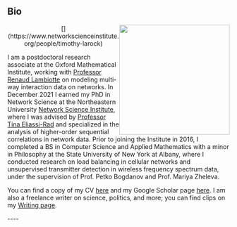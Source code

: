 ## <a name="bio"></a> Bio

<div class="clearfix">
<center>[<img src="https://uploads-ssl.webflow.com/58920a954e6c16dd742902c7/5bc78f7efaca718cb09689bf_timothy-crop.png" height=250 width=250 style="float:right;margin=2px">](https://www.networkscienceinstitute.org/people/timothy-larock)</center>

I am a postdoctoral research associate at the Oxford Mathematical Institute, working with [Professor Renaud Lambiotte](https://www.maths.ox.ac.uk/people/renaud.lambiotte) on modeling multi-way interaction data on networks. In December 2021 I earned my PhD in Network Science at the Northeastern University [Network Science Institute](https://www.networkscienceinstitute.org), where I was advised by [Professor Tina Eliassi-Rad](https://www.eliassi.org) and specialized in the analysis of higher-order sequential correlations in network data. Prior to joining the Institute in 2016, I completed a BS in Computer Science and Applied Mathematics with a minor in Philosophy at the State University of New York at Albany, where I conducted research on load balancing in cellular networks and unsupervised transmitter detection in wireless frequency spectrum data, under the supervision of Prof. Petko Bogdanov and Prof. Mariya Zheleva. 

You can find a copy of my CV [here](img/LaRock_Tim_CV.pdf) and my Google Scholar page [here](https://scholar.google.com/citations?user=kAaxRkUAAAAJ&hl=en). I am also a freelance writer on science, politics, and more; you can find clips on my [Writing page](writing/writing.html).
</div>
----

